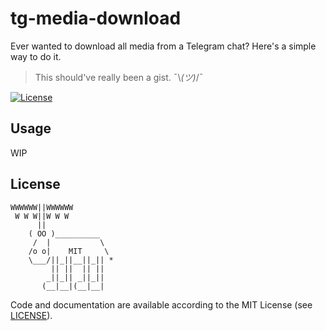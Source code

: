 # tg-media-download
Ever wanted to download all media from a Telegram chat? Here's a simple way to do it.  

> This should've really been a gist. ¯\\_(ツ)_/¯  

[![License](https://img.shields.io/badge/license-MIT-blue.svg)](LICENSE)

## Usage
WIP

## License
```
WWWWWW||WWWWWW
 W W W||W W W
      ||
    ( OO )__________
     /  |           \
    /o o|    MIT     \
    \___/||_||__||_|| *
         || ||  || ||
        _||_|| _||_||
       (__|__|(__|__|
```
Code and documentation are available according to the MIT License (see [LICENSE](LICENSE)).
